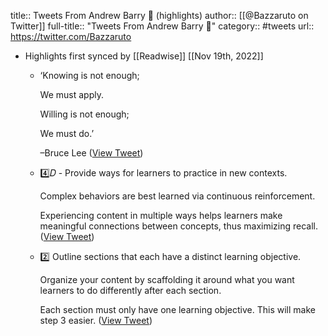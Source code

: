 title:: Tweets From Andrew Barry 🦁 (highlights)
author:: [[@Bazzaruto on Twitter]]
full-title:: "Tweets From Andrew Barry 🦁"
category:: #tweets
url:: https://twitter.com/Bazzaruto

- Highlights first synced by [[Readwise]] [[Nov 19th, 2022]]
	- ‘Knowing is not enough; 
	  
	  We must apply. 
	  
	  Willing is not enough; 
	  
	  We must do.’ 
	  
	  –Bruce Lee ([View Tweet](https://twitter.com/Bazzaruto/status/1330149309942272002))
	- 4️⃣𝐷 - Provide ways for learners to practice in new contexts.
	  
	  Complex behaviors are best learned via continuous reinforcement.
	  
	  Experiencing content in multiple ways helps learners make meaningful connections between concepts, thus maximizing recall. ([View Tweet](https://twitter.com/Bazzaruto/status/1252272911097962496))
	- 2️⃣ Outline sections that each have a distinct learning objective.
	  
	  Organize your content by scaffolding it around what you want learners to do differently after each section.
	  
	  Each section must only have one learning objective. This will make step 3 easier. ([View Tweet](https://twitter.com/Bazzaruto/status/1252269400356458496))